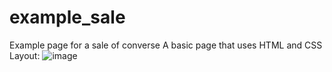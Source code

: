 # example_sale
Example page for a sale of converse
A basic page that uses HTML and CSS
Layout:
![image](https://github.com/muknan/example_sale/assets/90479242/4f193d44-2daa-46bb-bf84-3ed2b79c5c71)
